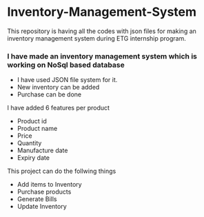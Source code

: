 # Inventory-Management-System
This repository is having all the codes with json files for making an inventory management  system during ETG internship program.
### I have made an inventory management system which is working on NoSql based database
- I have used JSON file system for it.
- New inventory can be added
- Purchase can be done

I have added 6 features per product
- Product id
- Product name
- Price
- Quantity
- Manufacture date
- Expiry date

This project can do the follwing things
- Add items to Inventory
- Purchase products
- Generate Bills
- Update Inventory
